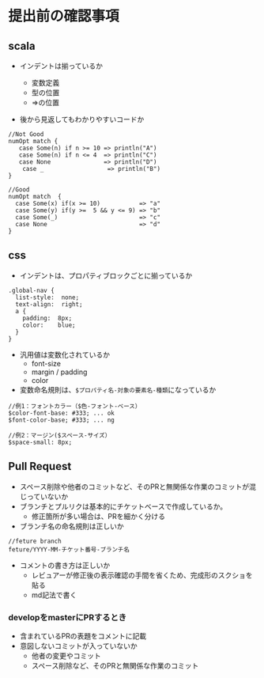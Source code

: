 # 提出前の確認事項
## scala 
- インデントは揃っているか
  - 変数定義
  - 型の位置
  - =>の位置

- 後から見返してもわかりやすいコードか
```
//Not Good
numOpt match {
   case Some(n) if n >= 10 => println("A")
   case Some(n) if n <= 4  => println("C")
   case None               => println("D")
    case _                  => println("B")
}

//Good
numOpt match  {
  case Some(x) if(x >= 10)           => "a"
  case Some(y) if(y >=  5 && y <= 9) => "b"
  case Some(_)                       => "c"
  case None                          => "d"
}
```

## css
- インデントは、プロパティブロックごとに揃っているか
```
.global-nav {
  list-style:  none;
  text-align:  right;
  a {
    padding:  8px;
    color:    blue;
  }
}
```
- 汎用値は変数化されているか
  - font-size
  - margin / padding
  - color 
- 変数命名規則は、`$プロパティ名-対象の要素名-種類`になっているか  
```
//例1：フォントカラー（$色-フォント-ベース）
$color-font-base: #333; ... ok
$font-color-base; #333; ... ng 

//例2：マージン($スペース-サイズ）
$space-small: 8px;
```

## Pull Request
- スペース削除や他者のコミットなど、そのPRと無関係な作業のコミットが混じっていないか
- ブランチとプルリクは基本的にチケットベースで作成しているか。
  - 修正箇所が多い場合は、PRを細かく分ける
- ブランチ名の命名規則は正しいか
```
//feture branch 
feture/YYYY-MM-チケット番号-ブランチ名
```
- コメントの書き方は正しいか
  - レビュアーが修正後の表示確認の手間を省くため、完成形のスクショを貼る
  - md記法で書く

### developをmasterにPRするとき
- 含まれているPRの表題をコメントに記載
- 意図しないコミットが入っていないか
  - 他者の変更やコミット
  - スペース削除など、そのPRと無関係な作業のコミット
